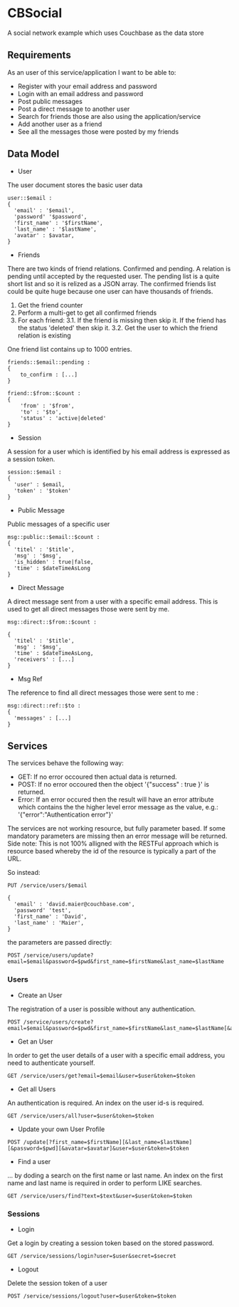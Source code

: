 # CBSocial

A social network example which uses Couchbase as the data store

## Requirements

As an user of this service/application I want to be able to:

* Register with your email address and password
* Login with an email address and password
* Post public messages
* Post a direct message to another user
* Search for friends those are also using the application/service
* Add another user as a friend
* See all the messages those were posted by my friends

## Data Model

* User

The user document stores the basic user data

```
user::$email :
{
  'email' : '$email',
  'password' '$password',
  'first_name' : '$firstName',
  'last_name' : '$lastName',
  'avatar' : $avatar,
}
```

* Friends

There are two kinds of friend relations. Confirmed and pending. A relation is pending until accepted by the requested user. The pending list is a quite short list and so it is relized as a JSON array. The confirmed friends list could be quite huge because one user can have thousands of friends.

1. Get the friend counter
2. Perform a multi-get to get all confirmed friends
3. For each friend: 
3.1. If the friend is missing then skip it. If the friend has the status 'deleted' then skip it.
3.2. Get the user to which the friend relation is existing

One friend list contains up to 1000 entries.

```
friends::$email::pending :
{
    to_confirm : [...]
}

friend::$from::$count :
{
    'from' : '$from',
    'to' : '$to',
    'status' : 'active|deleted'
}
```

* Session

A session for a user which is identified by his email address is expressed as a session token.

```
session::$email :
{
  'user' : $email,
  'token' : '$token'
}
```

* Public Message

Public messages of a specific user

```
msg::public::$email::$count :
{
  'titel' : '$title',
  'msg' : '$msg',
  'is_hidden' : true|false,
  'time' : $dateTimeAsLong
}
```

* Direct Message

A direct message sent from a user with a specific email address. This is used to get all direct messages those were sent by me.

```
msg::direct::$from::$count :

{
  'titel' : '$title',
  'msg' : '$msg',
  'time' : $dateTimeAsLong,
  'receivers' : [...]
}
```

* Msg Ref

The reference to find all direct messages those were sent to me :

```
msg::direct::ref::$to :
{
  'messages' : [...]
}
```

## Services

The services behave the following way:

* GET: If no error occoured then actual data is returned.
* POST: If no error occoured then the object '{"success" : true }' is returned.
* Error: If an error occured then the result will have an error attribute which contains the the higher level error message as the value, e.g.: '{"error":"Authentication error"}' 

The services are not working resource, but fully parameter based. If some mandatory parameters are missing then an error message will be returned. Side note: This is not 100% alligned with the RESTFul approach which is resource based whereby the id of the resource is typically a part of the URL.

So instead:

```
PUT /service/users/$email

{
  'email' : 'david.maier@couchbase.com',
  'password' 'test',
  'first_name' : 'David',
  'last_name' : 'Maier',
}
```

the parameters are passed directly:

```
POST /service/users/update?email=$email&password=$pwd&first_name=$firstName&last_name=$lastName
```

### Users

* Create an User

The registration of a user is possible without any authentication.

```
POST /service/users/create?email=$email&password=$pwd&first_name=$firstName&last_name=$lastName[&avatar=$avatar]
```

* Get an User

In order to get the user details of a user with a specific email address, you need to authenticate yourself.

```
GET /service/users/get?email=$email&user=$user&token=$token
```

* Get all Users

An authentication is required. An index on the user id-s is required.

```
GET /service/users/all?user=$user&token=$token
```

* Update your own User Profile

```
POST /update[?first_name=$firstName][&last_name=$lastName][&password=$pwd][&avatar=$avatar]&user=$user&token=$token
```

* Find a user 

... by doding a search on the first name or last name. An index on the first name and last name is required in order to perform LIKE searches.

```
GET /service/users/find?text=$text&user=$user&token=$token
```

### Sessions

* Login

Get a login by creating a session token based on the stored password.

```
GET /service/sessions/login?user=$user&secret=$secret
```

* Logout

Delete the session token of a user

```
POST /service/sessions/logout?user=$user&token=$token
```


